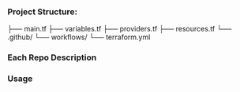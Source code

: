 ### Project Structure:

├── main.tf
├── variables.tf
├── providers.tf
├── resources.tf
└── .github/
    └── workflows/
        └── terraform.yml

### Each Repo Description

### Usage
